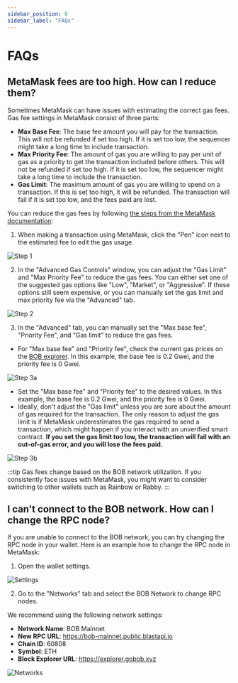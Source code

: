```yaml
---
sidebar_position: 8
sidebar_label: "FAQs"
---
```


# FAQs

## MetaMask fees are too high. How can I reduce them?

Sometimes MetaMask can have issues with estimating the correct gas fees. Gas fee settings in MetaMask consist of three parts:

- **Max Base Fee**: The base fee amount you will pay for the transaction. This will not be refunded if set too high. If it is set too low, the sequencer might take a long time to include transaction.
- **Max Priority Fee**: The amount of gas you are willing to pay per unit of gas as a priority to get the transaction included before others. This will not be refunded if set too high. If it is set too low, the sequencer might take a long time to include the transaction.
- **Gas Limit**: The maximum amount of gas you are willing to spend on a transaction. If this is set too high, it will be refunded. The transaction will fail if it is set too low, and the fees paid are lost.

You can reduce the gas fees by following [the steps from the MetaMask documentation](https://support.metamask.io/transactions-and-gas/gas-fees/how-to-customize-gas-settings/):

1. When making a transaction using MetaMask, click the "Pen" icon next to the estimated fee to edit the gas usage.

![Step 1](./metamask-step1.png)

2. In the "Advanced Gas Controls" window, you can adjust the "Gas Limit" and "Max Priority Fee" to reduce the gas fees. You can either set one of the suggested gas options like "Low", "Market", or "Aggressive". If these options still seem expensive, or you can manually set the gas limit and max priority fee via the "Advanced" tab.

![Step 2](./metamask-step2.png)

3. In the "Advanced" tab, you can manually set the "Max base fee", "Priority Fee", and "Gas limit" to reduce the gas fees.

- For "Max base fee" and "Priority fee", check the current gas prices on the [BOB explorer](https://explorer.gobob.xyz/gas-tracker). In this example, the base fee is 0.2 Gwei, and the priority fee is 0 Gwei.

![Step 3a](./metamask-step3a.png)

- Set the "Max base fee" and "Priority fee" to the desired values. In this example, the base fee is 0.2 Gwei, and the priority fee is 0 Gwei.
- Ideally, don't adjust the "Gas limit" unless you are sure about the amount of gas required for the transaction. The only reason to adjust the gas limit is if MetaMask underestimates the gas required to send a transaction, which might happen if you interact with an unverified smart contract. **If you set the gas limit too low, the transaction will fail with an out-of-gas error, and you will lose the fees paid.**

![Step 3b](./metamask-step3b.png)

:::tip
Gas fees change based on the BOB network utilization. If you consistently face issues with MetaMask, you might want to consider switching to other wallets such as Rainbow or Rabby.
:::

## I can't connect to the BOB network. How can I change the RPC node?

If you are unable to connect to the BOB network, you can try changing the RPC node in your wallet. Here is an example how to change the RPC node in MetaMask:

1. Open the wallet settings.

![Settings](./metamask-settings.png)

2. Go to the "Networks" tab and select the BOB Network to change RPC nodes.

We recommend using the following network settings:

- **Network Name**: BOB Mainnet
- **New RPC URL**: https://bob-mainnet.public.blastapi.io
- **Chain ID**: 60808
- **Symbol**: ETH
- **Block Explorer URL**: https://explorer.gobob.xyz

![Networks](./metamask-network.png)
